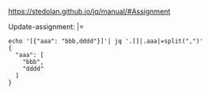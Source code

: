 
https://stedolan.github.io/jq/manual/#Assignment


Update-assignment: |=

```
echo '[{"aaa": "bbb,dddd"}]'| jq '.[]|.aaa|=split(",")'
{
  "aaa": [
    "bbb",
    "dddd"
  ]
}
```
